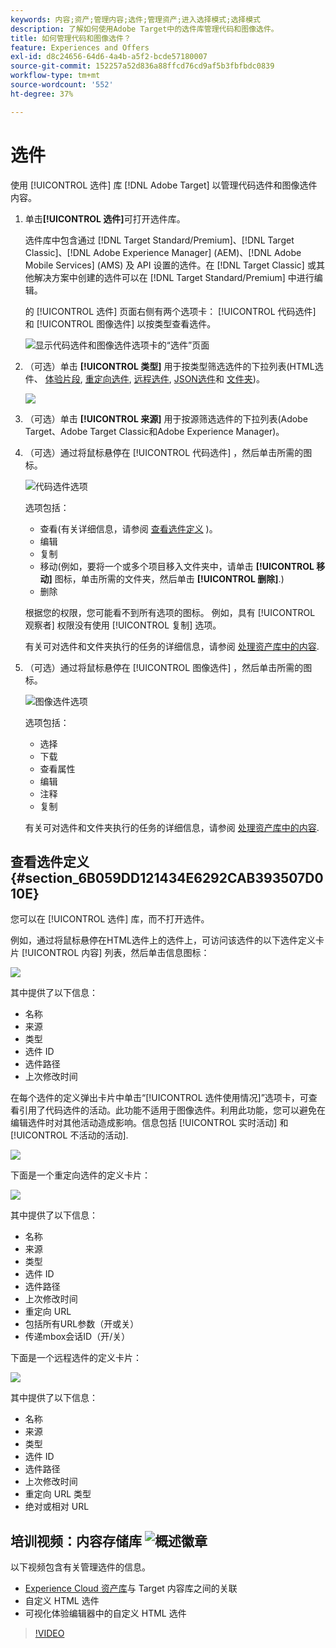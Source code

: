 ```yaml
---
keywords: 内容;资产;管理内容;选件;管理资产;进入选择模式;选择模式
description: 了解如何使用Adobe Target中的选件库管理代码和图像选件。
title: 如何管理代码和图像选件？
feature: Experiences and Offers
exl-id: d8c24656-64d6-4a4b-a5f2-bcde57180007
source-git-commit: 152257a52d836a88ffcd76cd9af5b3fbfbdc0839
workflow-type: tm+mt
source-wordcount: '552'
ht-degree: 37%

---
```


# 选件

使用 [!UICONTROL 选件] 库 [!DNL Adobe Target] 以管理代码选件和图像选件内容。

1. 单击&#x200B;**[!UICONTROL 选件]**&#x200B;可打开选件库。

   选件库中包含通过 [!DNL Target Standard/Premium]、[!DNL Target Classic]、[!DNL Adobe Experience Manager] (AEM)、[!DNL Adobe Mobile Services] (AMS) 及 API 设置的选件。在 [!DNL Target Classic] 或其他解决方案中创建的选件可以在 [!DNL Target Standard/Premium] 中进行编辑。

   的 [!UICONTROL 选件] 页面右侧有两个选项卡： [!UICONTROL 代码选件] 和 [!UICONTROL 图像选件] 以按类型查看选件。

   ![显示代码选件和图像选件选项卡的“选件”页面](/help/main/c-experiences/c-manage-content/assets/offers-page.png)

1. （可选）单击 **[!UICONTROL 类型]** 用于按类型筛选选件的下拉列表(HTML选件、 [体验片段](/help/main/c-experiences/c-manage-content/aem-experience-fragments.md), [重定向选件](/help/main/c-experiences/c-manage-content/offer-redirect.md), [远程选件](/help/main/c-experiences/c-manage-content/about-remote-offers.md), [JSON选件](/help/main/c-experiences/c-manage-content/create-json-offer.md)和 [文件夹](/help/main/c-experiences/c-manage-content/create-content-folder.md))。

   ![](assets/offers_filter.png)

1. （可选）单击 **[!UICONTROL 来源]** 用于按源筛选选件的下拉列表(Adobe Target、Adobe Target Classic和Adobe Experience Manager)。

1. （可选）通过将鼠标悬停在 [!UICONTROL 代码选件] ，然后单击所需的图标。

   ![代码选件选项](assets/offer-picker-large.png)

   选项包括：

   * 查看(有关详细信息，请参阅 [查看选件定义](#section_6B059DD121434E6292CAB393507D010E) )。
   * 编辑
   * 复制
   * 移动(例如，要将一个或多个项目移入文件夹中，请单击 **[!UICONTROL 移动]** 图标，单击所需的文件夹，然后单击 **[!UICONTROL 删除]**.)
   * 删除

   根据您的权限，您可能看不到所有选项的图标。 例如，具有 [!UICONTROL 观察者] 权限没有使用 [!UICONTROL 复制] 选项。

   有关可对选件和文件夹执行的任务的详细信息，请参阅 [处理资产库中的内容](/help/main/c-experiences/c-manage-content/assets-working.md).

1. （可选）通过将鼠标悬停在 [!UICONTROL 图像选件] ，然后单击所需的图标。

   ![图像选件选项](/help/main/c-experiences/c-manage-content/assets/image-offers-icons.png)

   选项包括：

   * 选择
   * 下载
   * 查看属性
   * 编辑
   * 注释
   * 复制

   有关可对选件和文件夹执行的任务的详细信息，请参阅 [处理资产库中的内容](/help/main/c-experiences/c-manage-content/assets-working.md).

## 查看选件定义 {#section_6B059DD121434E6292CAB393507D010E}

您可以在 [!UICONTROL 选件] 库，而不打开选件。

例如，通过将鼠标悬停在HTML选件上的选件上，可访问该选件的以下选件定义卡片 [!UICONTROL 内容] 列表，然后单击信息图标：

![](assets/offer-card-html.png)

其中提供了以下信息：

* 名称
* 来源
* 类型
* 选件 ID
* 选件路径
* 上次修改时间

在每个选件的定义弹出卡片中单击“[!UICONTROL 选件使用情况]”选项卡，可查看引用了代码选件的活动。此功能不适用于图像选件。利用此功能，您可以避免在编辑选件时对其他活动造成影响。信息包括 [!UICONTROL 实时活动] 和 [!UICONTROL 不活动的活动].

![](assets/offer-card-usage.png)

下面是一个重定向选件的定义卡片：

![](assets/offer-card-redirect.png)

其中提供了以下信息：

* 名称
* 来源
* 类型
* 选件 ID
* 选件路径
* 上次修改时间
* 重定向 URL
* 包括所有URL参数（开或关）
* 传递mbox会话ID（开/关）

下面是一个远程选件的定义卡片：

![](assets/offer-card-remote.png)

其中提供了以下信息：

* 名称
* 来源
* 类型
* 选件 ID
* 选件路径
* 上次修改时间
* 重定向 URL 类型
* 绝对或相对 URL

## 培训视频：内容存储库 ![概述徽章](/help/main/assets/overview.png)

以下视频包含有关管理选件的信息。

* [Experience Cloud 资产库](https://experienceleague.adobe.com/docs/core-services/interface/assets/creative-cloud.html)与 Target 内容库之间的关联
* 自定义 HTML 选件
* 可视化体验编辑器中的自定义 HTML 选件

>[!VIDEO](https://video.tv.adobe.com/v/17387)
